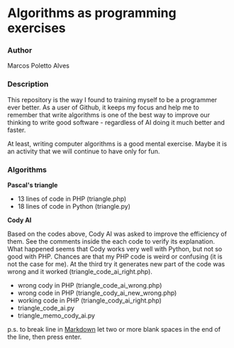 # Algorithms as programming exercises

### Author

Marcos Poletto Alves

### Description

This repository is the way I found to training myself to be a programmer ever better. As a user of Github, it keeps my focus and help me to remember that write algorithms is one of the best way to improve our thinking to write good software - regardless of AI doing it much better and faster.

At least, writing computer algorithms is a good mental exercise. Maybe it is an activity that we will continue to have only for fun.

### Algorithms

**Pascal's triangle**

* 13 lines of code in PHP (triangle.php)  
* 18 lines of code in Python (triangle.py)  

**Cody AI**

Based on the codes above, Cody AI was asked to improve the efficiency of them. See the comments inside the each code to verify its explanation. What happened seems that Cody works very well with 
Python, but not so good with PHP. Chances are that my PHP code is 
weird or confusing (it is not the case for me). At the third try it generates new part of the code was wrong and it worked (triangle_code_ai_right.php).

* wrong cody in PHP (triangle_code_ai_wrong.php)  
* wrong code in PHP (triangle_cody_ai_new_wrong.php)  
* working code in PHP (triangle_cody_ai_right.php)  
* triangle_code_ai.py  
* triangle_memo_cody_ai.py  

p.s. to break line in [Markdown](https://www.markdownguide.org/basic-syntax/#line-breaks) let two or more blank spaces in the end of the line, then press enter.
